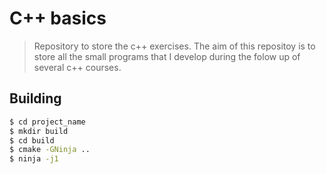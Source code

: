 # C++ basics
> Repository to store the c++ exercises.
The aim of this repositoy is to store all the small programs that I develop during the folow up of several c++ courses.

## Building
```sh
$ cd project_name
$ mkdir build
$ cd build
$ cmake -GNinja ..
$ ninja -j1
```
